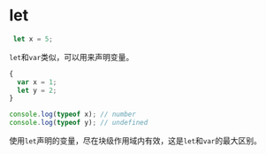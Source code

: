 # let



```javascript
 let x = 5;
```

`let`和`var`类似，可以用来声明变量。



```javascript
{
  var x = 1;
  let y = 2;
}

console.log(typeof x); // number
console.log(typeof y); // undefined
```

使用`let`声明的变量，尽在块级作用域内有效，这是`let`和`var`的最大区别。









